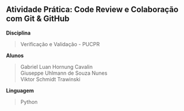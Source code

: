 ## Atividade Prática: Code Review e Colaboração com Git & GitHub

**Disciplina**
> Verificação e Validação - PUCPR

**Alunos** <br>
> Gabriel Luan Hornung Cavalin <br>
> Giuseppe Uhlmann de Souza Nunes <br>
> Viktor Schmidt Trawinski

**Linguagem**
> Python
